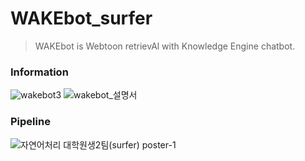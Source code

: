 # WAKEbot_surfer
> WAKEbot is Webtoon retrievAl with Knowledge Engine chatbot.

### Information
![wakebot3](https://github.com/statrav/WAKEbot_surfer/assets/109338312/95cc4ea5-b6da-4f10-8bda-b69e4668a95f)
![wakebot_설명서](https://github.com/statrav/WAKEbot_surfer/assets/109338312/b0a84891-6788-4a2b-a4b7-9ce29267b734)

### Pipeline
![자연어처리  대학원생2팀(surfer) poster-1](https://github.com/statrav/WAKEbot_surfer/assets/109338312/e49195c6-bf39-417d-a049-1e82878b45df)

